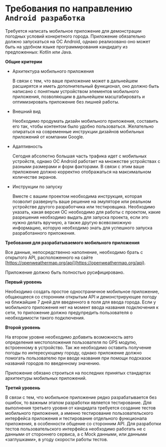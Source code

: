# Требования по направлению `Android разработка`

Требуется написать мобильное приложение для демонстрации погодных условий конкретного города. Приложение обязательно должно запускаться на ОС Android, однако реализовано оно может быть на удобном языке программирования кандидату из предложенных: Kotlin или Java.

**Общие критерии**

* Архитектура мобильного приложения

    В связи с тем, что ваше приложение может в дальнейшем расширятся и иметь дополнительный функционал, оно должно быть написано с понятным устройством элементов мобильного приложения, позволяющим в дальнейшем масштабировать и оптимизировать приложение без лишней работы.

* Внешний вид

    Необходимо продумать дизайн мобильного приложения, составить его так, чтобы контентом было удобно пользоваться. Желательно опираться на современные инструкции дизайнов мобильных приложений от компании Google.

* Адаптивность

    Сегодня абсолютно большая часть трафика идет с мобильных устройств, однако ОС Android работает на множестве устройствах с разными размерами и форм факторами. В связи с этим ваше приложение должно корректно отображаться на максимальном количестве экранов.

* Инструкции по запуску

    Вместе с вашим проектом необходима инструкция, которая позволит развернуть ваше решение на эмуляторе или реальном устройстве другого разработчика или тестировщика. Необходимо указать, какая версия ОС необходимо для работы с проектом, какие разрешения необходимо выдать для запуска проекта, если это нужно делать вручную, а также другую всевозможную информацию, которую необходимо знать для успешного запуска разработанного приложения.

**Требования для разрабатываемого мобильного приложения**

Все данные, непосредственно наполнение, необходимо брать с открытого API, расположенного на сайте [https://openweathermap.org/api](https://openweathermap.org/api).

Приложение должно быть полностью русифицировано.

**Первый уровень**

Необходимо создать простое одностраничное мобильное приложение, общающееся со сторонним открытым API и демонстрирующее погоду на ближайшие 7 дней для введенного в поля для ввода города. Если у мобильного приложения нет на момент ввода названия подключения к сети, то приложение должно предупредить пользователя о необходимости такого подключения.

**Второй уровень**

На втором уровне необходимо добавить возможность авто определения местоположения пользователя по GPS модулю, встроенному в устройство. Так же необходимо оставить получение погоды по интересующему городу, однако приложение должно помогать пользователю при вводе названия при помощи подсказок названий городов по введенному значению.

Приложение обязано строиться на последних принятых стандартах архитектуры мобильных приложений.

**Третий уровень**

В связи с тем, что мобильное приложение редко разрабатывается без ошибок, то важным этапом разработки является тестирование. Для выполнения третьего уровня от кандидата требуется создание тестов мобильного приложения, а именно тестирование пользовательского интерфейса приложения и тестирование отдельного функционала приложения, в особенности общение со сторонним API. Для разработки тестов пользовательского интерфейса необходимо работать не с данными от стороннего сервиса, а с Mock данными, или данными «заглушками», в угоду скорости работы тестов.
